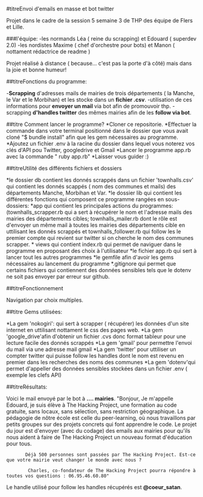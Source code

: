 #titreEnvoi d'emails en masse et bot twitter

Projet dans le cadre de la session 5 semaine 3 de THP des équipe de Flers et Lille.

###l'équipe:
-les normands Léa ( reine du scrapping) et Edouard ( superdev 2.0)
-les nordistes Maxime ( chef d'orchestre pour bots) et Manon ( nottament rédactrice de readme )

Projet réalisé à distance ( because... c'est pas la porte d'à côté) mais dans la joie et bonne humeur!

##titreFonctions du programme:

-__Scrapping__ d'adresses mails de mairies de trois départements ( la Manche, le Var et le Morbihan) et les stocke dans un __fichier .csv__.
-utilisation de ces informations pour __envoyer un mail__ via bot afin de promouvoir thp. 
-scrapping __d'handles twitter__ des mêmes mairies afin de les __follow via bot__.

##titre Comment lancer le programme?
*Cloner ce repositorie.
*Effectuer la commande dans votre terminal positionné dans le dossier que vous avait cloné "$ bundle install" afin que les gem nécessaires au programme.
*Ajoutez un fichier .env à la racine du dossier dans lequel vous noterez vos clés d'API pou Twitter, googledrive et Gmail
*Lancer le programme app.rb avec la commande " ruby app.rb"
*Laisser vous guider :)

##titreUtilité des différents fichiers et dossiers

*le dossier db contient les donnés scrappés dans un fichier 'townhalls.csv' qui contient les donnés scappés ( nom des communes et mails) des départements Manche, Morbihan et Var.
*le dossier lib qui contient les différentes fonctions qui composent ce programme rangées en sous-dossiers: 
	*app qui contient les principales actions du programmes:(townhalls_scrapper.rb qui a sert à récupérer le nom et l'adresse mails des mairies des départements cibles; townhalls_mailer.rb dont le rôle est d'envoyer un même mail à toutes les mairies des départements cible en uttilisant les donnés scrappés et townhalls_follower.rb qui follow les le premier compte qui revient sur twitter si on cherche le nom des communes scrapper.
	* views qui contient index.rb qui permet de naviguer dans le programme en proposant des 	choix à l'utilisateur
*le fichier app.rb qui sert à lancer tout les autres programmes
*le gemfile afin d'avoir les gems nécessaires au lancement du programme
*.gitignore qui permet que certains fichiers qui contiennent des données sensibles tels que le dotenv ne soit pas envoyer par erreur sur github.

##titreFonctionnement 
 
Navigation par choix multiples.

##titre Gems utilisées:

*La gem 'nokogiri': qui sert à scrapper ( récupérer) les données d'un site internet en uttilisant nottament le css des pages web.
*La gem 'google_drive'afin d'obtenir un fichier .cvs donc format tableur pour une lecture facile des donnés scrappés
*La gem 'gmail' pour permettre l'envoi du mail via une adresse mail gmail
*La gem 'twitter' pour uttiliser un compter twitter qui puisse follow les handles dont le nom est revenu en premier dans les recherches des noms des communes
*La gem 'dotenv'qui permet d'appeller des données sensibles stockées dans un fichier .env ( exemple les clefs API)

##titreRésultats:

Voici le mail envoyé par le bot à __.... mairies__.
"Bonjour,
            Je m'appelle Edouard, je suis élève à The Hacking Project, une formation au code gratuite,
            sans locaux, sans sélection, sans restriction géographique.
            La pédagogie de nôtre école est celle du peer-learning, où nous travaillons par petits groupes sur des projets concrets qui font apprendre le code.
            Le projet du jour est d'envoyer (avec du codage) des emails aux mairies pour qu'ils nous aident à faire de The Hacking Project un nouveau format d'éducation pour tous.

           Déjà 500 personnes sont passées par The Hacking Project. Est-ce que votre mairie veut changer le monde avec nous ?

            Charles, co-fondateur de The Hacking Project pourra répondre à toutes vos questions : 06.95.46.60.80"

Le handle utilisé pour follow les handles récupérés est __@coeur_satan__.
